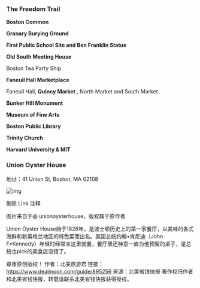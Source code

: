 ### The Freedom Trail



**Boston Common** 

**Granary Burying Ground**

**First Public School Site and Ben Franklin Statue** 

**Old South Meeting House**

Boston Tea Party Ship

**Faneuil Hall Marketplace**

Faneuil Hall, **Quincy Market** , North Market and South Market

**Bunker Hill Monument**

**Museum of Fine Arts**

**Boston Public Library**

**Trinity Church**

**Harvard University & MIT**

### Union Oyster House

地址：41 Union St, Boston, MA 02108

![img](https://imgcache.dealmoon.com/thumbimg.dealmoon.com/dealmoon/49d/74c/7dc/411051b8dc07b82ba895d4e.png_800_0_3_3b89.png)

删除 Link 注释

图片来自于@ unionoysterhouse，版权属于原作者

Union Oyster House始于1826年，是波士顿历史上的第一家餐厅，以美味的各式海鲜和新英格兰地区的特色菜而出名。美国总统约翰•肯尼迪（John F•Kennedy）年轻时经常来这里就餐，餐厅里还特意一直为他预留的桌子，是总统也pick的美食店没错了。


尊重原创版权！
作者：北美旅游君
链接：https://www.dealmoon.com/guide/895256
来源：北美省钱快报
著作权归作者和北美省钱快报，转载请联系北美省钱快报获得授权。









